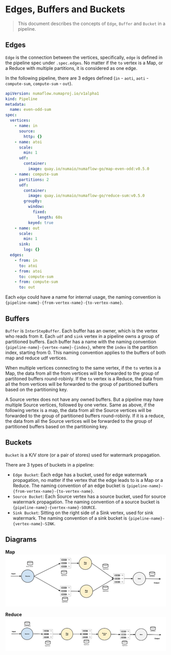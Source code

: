 # Edges, Buffers and Buckets

> This document describes the concepts of `Edge`, `Buffer` and `Bucket` in a pipeline.

## Edges

`Edge` is the connection between the vertices, specifically, `edge` is defined in the pipeline spec under `.spec.edges`. No matter if the `to` vertex is a Map, or a Reduce with multiple partitions, it is considered as one edge.

In the following pipeline, there are 3 edges defined (`in` - `aoti`, `aoti` - `compute-sum`, `compute-sum` - `out`).

```yaml
apiVersion: numaflow.numaproj.io/v1alpha1
kind: Pipeline
metadata:
  name: even-odd-sum
spec:
  vertices:
    - name: in
      source:
        http: {}
    - name: atoi
      scale:
        min: 1
      udf:
        container:
          image: quay.io/numaio/numaflow-go/map-even-odd:v0.5.0
    - name: compute-sum
      partitions: 2
      udf:
        container:
          image: quay.io/numaio/numaflow-go/reduce-sum:v0.5.0
        groupBy:
          window:
            fixed:
              length: 60s
          keyed: true
    - name: out
      scale:
        min: 1
      sink:
        log: {}
  edges:
    - from: in
      to: atoi
    - from: atoi
      to: compute-sum
    - from: compute-sum
      to: out
```

Each `edge` could have a name for internal usage, the naming convention is `{pipeline-name}-{from-vertex-name}-{to-vertex-name}`.

## Buffers

`Buffer` is `InterStepBuffer`. Each buffer has an owner, which is the vertex who reads from it. Each `udf` and `sink` vertex in a pipeline owns a group of partitioned buffers. Each buffer has a name with the naming convention `{pipeline-name}-{vertex-name}-{index}`, where the `index` is the partition index, starting from 0. This naming convention applies to the buffers of both map and reduce udf vertices.

When multiple vertices connecting to the same vertex, if the `to` vertex is a Map, the data from all the from vertices will be forwarded to the group of partitoned buffers round-robinly. If the `to` vertex is a Reduce, the data from all the from vertices will be forwarded to the group of partitioned buffers based on the partitioning key.

A Source vertex does not have any owned buffers. But a pipeline may have multiple Source vertices, followed by one vertex. Same as above, if the following vertex is a map, the data from all the Source vertices will be forwarded to the group of partitioned buffers round-robinly. If it is a reduce, the data from all the Source vertices will be forwarded to the group of partitioned buffers based on the partitioning key.

## Buckets

`Bucket` is a K/V store (or a pair of stores) used for watermark propagation.

There are 3 types of buckets in a pipeline:

- `Edge Bucket`: Each edge has a bucket, used for edge watermark propagation, no matter if the vertex that the edge leads to is a Map or a Reduce. The naming convention of an edge bucket is `{pipeline-name}-{from-vertex-name}-{to-vertex-name}`.
- `Source Bucket`: Each Source vertex has a source bucket, used for source watermark propagation. The naming convention of a source bucket is `{pipeline-name}-{vertex-name}-SOURCE`.
- `Sink Bucket`: Sitting on the right side of a Sink vertex, used for sink watermark. The naming convention of a sink bucket is `{pipeline-name}-{vertex-name}-SINK`.

## Diagrams

**Map**
![Diagram](../assets/map-edges-buffers-buckets.png)

**Reduce**
![Diagram](../assets/reduce-edges-buffers-buckets.png)
